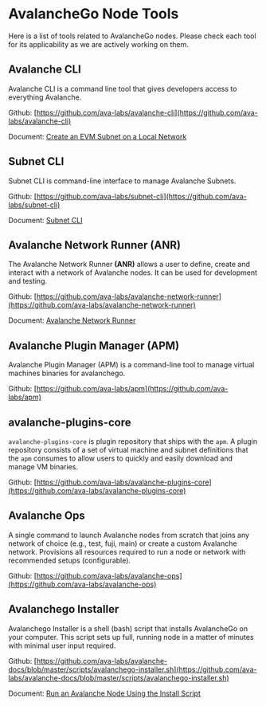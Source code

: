 # AvalancheGo Node Tools

Here is a list of tools related to AvalancheGo nodes. Please check each tool for its applicability as we are actively working on them.

## Avalanche CLI

Avalanche CLI is a command line tool that gives developers access to everything Avalanche.

Github: [https://github.com/ava-labs/avalanche-cli](https://github.com/ava-labs/avalanche-cli)

Document: [Create an EVM Subnet on a Local Network](../../subnets/create-a-local-subnet.md)

## Subnet CLI

Subnet CLI is command-line interface to manage Avalanche Subnets.

Github: [https://github.com/ava-labs/subnet-cli](https://github.com/ava-labs/subnet-cli)

Document: [Subnet CLI](../../subnets/subnet-cli.md)

## Avalanche Network Runner (ANR)

The Avalanche Network Runner **(ANR)** allows a user to define, create and interact with a network of Avalanche nodes. It can be used for development and testing.

Github: [https://github.com/ava-labs/avalanche-network-runner](https://github.com/ava-labs/avalanche-network-runner)

Document: [Avalanche Network Runner](../../quickstart/network-runner.md)

## Avalanche Plugin Manager (APM)

Avalanche Plugin Manager (APM) is a command-line tool to manage virtual machines binaries for avalanchego.

Github: [https://github.com/ava-labs/apm](https://github.com/ava-labs/apm)

## avalanche-plugins-core

`avalanche-plugins-core` is plugin repository that ships with the `apm`. A plugin repository consists of a set of virtual machine and subnet definitions that the `apm` consumes to allow users to quickly and easily download and manage VM binaries.

Github: [https://github.com/ava-labs/avalanche-plugins-core](https://github.com/ava-labs/avalanche-plugins-core)

## Avalanche Ops

A single command to launch Avalanche nodes from scratch that joins any network of choice (e.g., test, fuji, main) or create a custom Avalanche network. Provisions all resources required to run a node or network with recommended setups (configurable).

Github: [https://github.com/ava-labs/avalanche-ops](https://github.com/ava-labs/avalanche-ops)

## Avalanchego Installer

Avalanchego Installer is a shell (bash) script that installs AvalancheGo on your computer. This script sets up full, running node in a matter of minutes with minimal user input required.

Github: [https://github.com/ava-labs/avalanche-docs/blob/master/scripts/avalanchego-installer.sh](https://github.com/ava-labs/avalanche-docs/blob/master/scripts/avalanchego-installer.sh)

Document: [Run an Avalanche Node Using the Install Script](../../nodes/build/set-up-node-with-installer.md)
